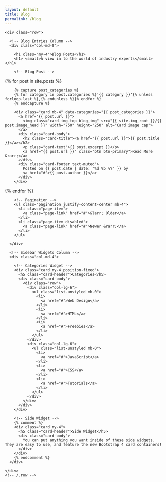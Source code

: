 ```yaml
---
layout: default
title: Blog
permalink: /blog
---
```

  <!-- Page Content -->
  <div class="container">

    <div class="row">

      <!-- Blog Entries Column -->
      <div class="col-md-8">

        <h1 class="my-4">Blog Posts</h1>
        <h1> <small>A view in to the world of industry experts</small></h1>

        <!-- Blog Post -->

{% for post in site.posts %}

        {% capture post_categories %}
        {% for category in post.categories %}'{{ category }}'{% unless forloop.last %},{% endunless %}{% endfor %}
        {% endcapture %}

        <div class="card mb-4" data-categories="{{ post_categories }}">
          <a href="{{ post.url }}">
            <img class="card-img-top blog_img" src="{{ site.img_root }}/{{ post.image_head }}" width="750" height="250" alt="Card image cap">
          </a>
          <div class="card-body">
            <h2 class="card-title"><a href="{{ post.url }}">{{ post.title }}</a></h2>
            <p class="card-text">{{ post.excerpt }}</p>
            <a href="{{ post.url }}" class="btn btn-primary">Read More &rarr;</a>
          </div>
          <div class="card-footer text-muted">
            Posted on {{ post.date | date: "%d %b %Y" }} by
            <a href="#">{{ post.author }}</a>
          </div>
        </div>

{% endfor %}

        <!-- Pagination -->
        <ul class="pagination justify-content-center mb-4">
          <li class="page-item">
            <a class="page-link" href="#">&larr; Older</a>
          </li>
          <li class="page-item disabled">
            <a class="page-link" href="#">Newer &rarr;</a>
          </li>
        </ul>

      </div>

      <!-- Sidebar Widgets Column -->
      <div class="col-md-4">

        <!-- Categories Widget -->
        <div class="card my-4 position-fixed">
          <h5 class="card-header">Categories</h5>
          <div class="card-body">
            <div class="row">
              <div class="col-lg-6">
                <ul class="list-unstyled mb-0">
                  <li>
                    <a href="#">Web Design</a>
                  </li>
                  <li>
                    <a href="#">HTML</a>
                  </li>
                  <li>
                    <a href="#">Freebies</a>
                  </li>
                </ul>
              </div>
              <div class="col-lg-6">
                <ul class="list-unstyled mb-0">
                  <li>
                    <a href="#">JavaScript</a>
                  </li>
                  <li>
                    <a href="#">CSS</a>
                  </li>
                  <li>
                    <a href="#">Tutorials</a>
                  </li>
                </ul>
              </div>
            </div>
          </div>
        </div>

        <!-- Side Widget -->
        {% comment %}
        <div class="card my-4">
          <h5 class="card-header">Side Widget</h5>
          <div class="card-body">
            You can put anything you want inside of these side widgets. They are easy to use, and feature the new Bootstrap 4 card containers!
          </div>
        </div>
        {% endcomment %}
      </div>

    </div>
    <!-- /.row -->

  </div>
  <!-- /.container -->
